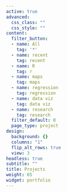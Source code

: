 ```yaml
---
active: true
advanced:
  css_class: ""
  css_style: ""
content:
  filter_button:
  - name: All
    tag: '*'
  - name: recent
    tag: recent
  - name: R
    tag: r
  - name: maps
    tag: maps
  - name: regression
    tag: regression
  - name: data viz
    tag: data viz
  - name: research
    tag: research
  filter_default: 0
  page_type: project
design:
  background: {}
  columns: "1"
  flip_alt_rows: true
  view: 3
headless: true
subtitle: ""
title: Projects
weight: 65
widget: portfolio
---
```

